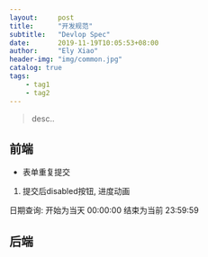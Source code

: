 ```yaml
---
layout:     post
title:      "开发规范"
subtitle:   "Devlop Spec"
date:       2019-11-19T10:05:53+08:00
author:     "Ely Xiao"
header-img: "img/common.jpg"
catalog: true
tags:
    - tag1
    - tag2
---
```

> desc..


## 前端
* 表单重复提交
1. 提交后disabled按钮, 进度动画

日期查询: 开始为当天 00:00:00 结束为当前 23:59:59


## 后端